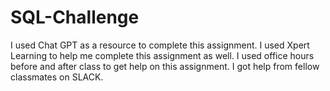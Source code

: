 # SQL-Challenge
I used Chat GPT as a resource to complete this assignment.
I used Xpert Learning to help me complete this assignment as well.
I used office hours before and after class to get help on this assignment.
I got help from fellow classmates on SLACK.
